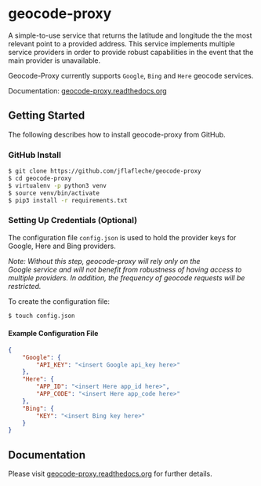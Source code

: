 # geocode-proxy
A simple-to-use service that returns the latitude and longitude the 
the most relevant point to a provided address. This service implements 
multiple service providers in order to provide robust capabilities in 
the event that the main provider is unavailable.

Geocode-Proxy currently supports `Google`, `Bing` and `Here` geocode services.

Documentation: [geocode-proxy.readthedocs.org](http://geocode-proxy.readthedocs.org)

## Getting Started
The following describes how to install geocode-proxy from GitHub.

### GitHub Install
```bash
$ git clone https://github.com/jflafleche/geocode-proxy
$ cd geocode-proxy
$ virtualenv -p python3 venv
$ source venv/bin/activate
$ pip3 install -r requirements.txt
```
### Setting Up Credentials (Optional)
The configuration file `config.json` is used to hold the provider 
keys for Google, Here and Bing providers. 

*Note: Without this step, geocode-proxy will rely only on the  
Google service and will not benefit from robustness of having 
access to multiple providers. In addition, the frequency of geocode 
requests will be restricted.*

To create the configuration file:
```bash
$ touch config.json
```

#### Example Configuration File

```json
{
    "Google": {
        "API_KEY": "<insert Google api_key here>"
    },
    "Here": {
        "APP_ID": "<insert Here app_id here>",
        "APP_CODE": "<insert Here app_code here>"
    },
    "Bing": {
        "KEY": "<insert Bing key here>"
    }
}
```

## Documentation
Please visit [geocode-proxy.readthedocs.org](http://geocode-proxy.readthedocs.org) 
for further details.